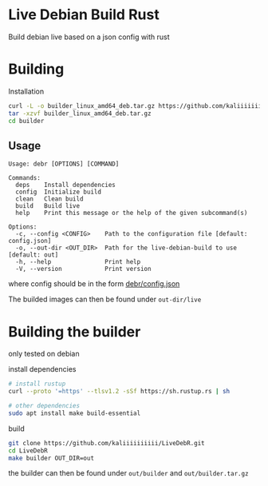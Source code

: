 # Live Debian Build Rust
Build debian live based on a json config with rust

# Building

Installation
```bash
curl -L -o builder_linux_amd64_deb.tar.gz https://github.com/kaliiiiiiiiii/LiveDebR/releases/latest/download/builder_linux_amd64_deb.tar.gz
tar -xzvf builder_linux_amd64_deb.tar.gz
cd builder
```

## Usage
```
Usage: debr [OPTIONS] [COMMAND]

Commands:
  deps    Install dependencies
  config  Initialize build
  clean   Clean build
  build   Build live
  help    Print this message or the help of the given subcommand(s)

Options:
  -c, --config <CONFIG>    Path to the configuration file [default: config.json]
  -o, --out-dir <OUT_DIR>  Path for the live-debian-build to use [default: out]
  -h, --help               Print help
  -V, --version            Print version
```

where config should be in the form [debr/config.json](https://github.com/kaliiiiiiiiii/LiveDebR/blob/main/debr/config.json)

The builded images can then be found under `out-dir/live` 


# Building the builder
only tested on debian

install dependencies
```bash
# install rustup
curl --proto '=https' --tlsv1.2 -sSf https://sh.rustup.rs | sh

# other dependencies
sudo apt install make build-essential
```

build
```bash
git clone https://github.com/kaliiiiiiiiii/LiveDebR.git
cd LiveDebR
make builder OUT_DIR=out
```

the builder can then be found under `out/builder`  and `out/builder.tar.gz`